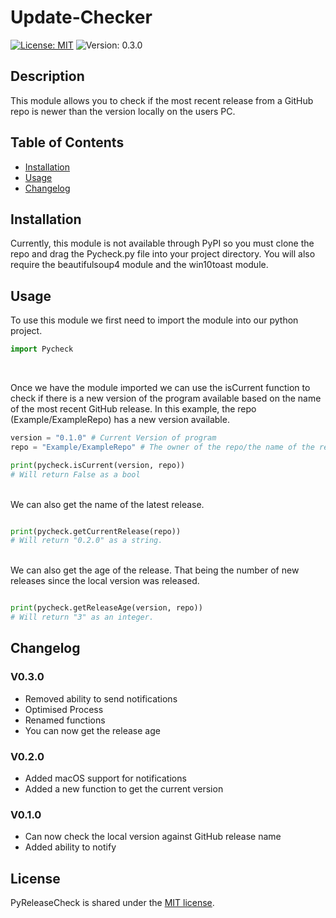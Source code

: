 # Update-Checker

[![License: MIT](https://img.shields.io/badge/License-MIT-yellow.svg)](https://opensource.org/licenses/MIT) ![Version: 0.3.0](https://img.shields.io/badge/Version-V0.3.0-blue)

## Description

This module allows you to check if the most recent release from a GitHub repo is newer than the version locally on the users PC.

## Table of Contents

- [Installation](#installation)
- [Usage](#usage)
- [Changelog](#changelog)

## Installation
Currently, this module is not available through PyPI so you must clone the repo and drag the Pycheck.py file into your project directory. You will also require the beautifulsoup4 module and the win10toast module.

## Usage
To use this module we first need to import the module into our python project.

```py
import Pycheck
```

<br/>

Once we have the module imported we can use the isCurrent function to check if there is a new version of the program available based on the name of the most recent GitHub release. In this example, the repo (Example/ExampleRepo) has a new version available.

```py
version = "0.1.0" # Current Version of program
repo = "Example/ExampleRepo" # The owner of the repo/the name of the repo

print(pycheck.isCurrent(version, repo))
# Will return False as a bool
```

<br/>
We can also get the name of the latest release.

```py

print(pycheck.getCurrentRelease(repo))
# Will return "0.2.0" as a string.
```

<br/>
We can also get the age of the release. That being the number of new releases since the local version was released.

```py

print(pycheck.getReleaseAge(version, repo))
# Will return "3" as an integer.
```

## Changelog
### V0.3.0
- Removed ability to send notifications
- Optimised Process
- Renamed functions
- You can now get the release age


### V0.2.0
- Added macOS support for notifications
- Added a new function to get the current version

### V0.1.0
- Can now check the local version against GitHub release name
- Added ability to notify

## License
PyReleaseCheck is shared under the [MIT license](https://github.com/ThomasLandstra/PyReleaseCheck/blob/main/licence).
